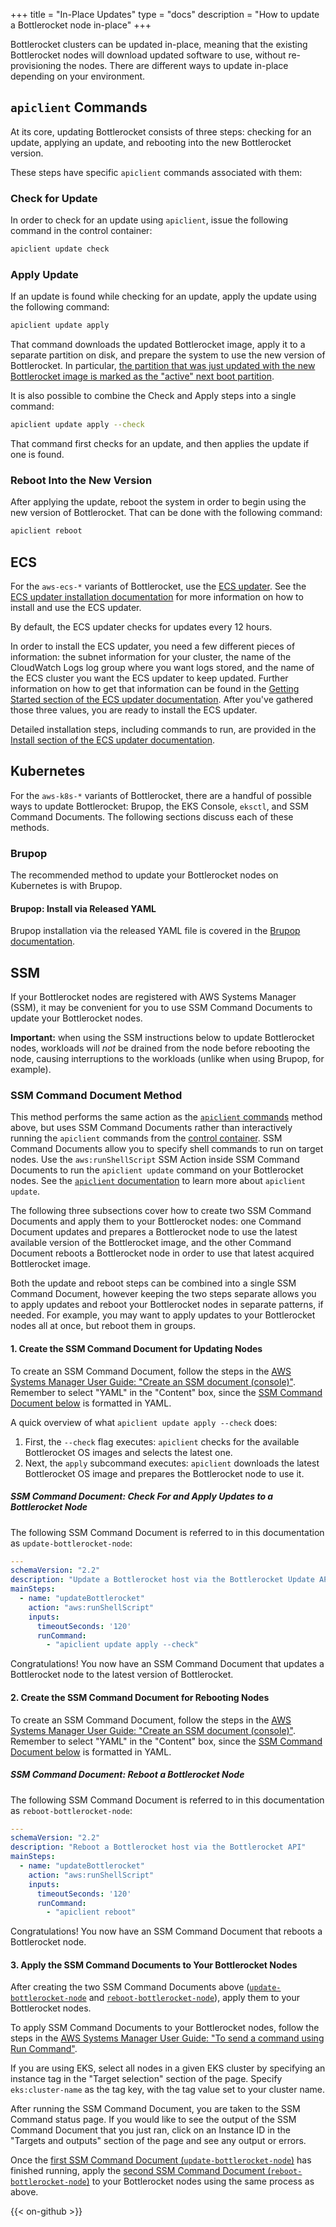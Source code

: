 +++
title = "In-Place Updates"
type = "docs"
description = "How to update a Bottlerocket node in-place"
+++

Bottlerocket clusters can be updated in-place, meaning that the existing Bottlerocket nodes will download updated software to use, without re-provisioning the nodes.
There are different ways to update in-place depending on your environment.

## `apiclient` Commands

At its core, updating Bottlerocket consists of three steps: checking for an update, applying an update, and rebooting into the new Bottlerocket version.

These steps have specific `apiclient` commands associated with them:

### Check for Update

In order to check for an update using `apiclient`, issue the following command in the control container:

```bash
apiclient update check
```

### Apply Update

If an update is found while checking for an update, apply the update using the following command:

```bash
apiclient update apply
```

That command downloads the updated Bottlerocket image, apply it to a separate partition on disk, and prepare the system to use the new version of Bottlerocket.
In particular, [the partition that was just updated with the new Bottlerocket image is marked as the "active" next boot partition](https://github.com/bottlerocket-os/bottlerocket#updates-1).

It is also possible to combine the Check and Apply steps into a single command:

```bash
apiclient update apply --check
```

That command first checks for an update, and then applies the update if one is found.

### Reboot Into the New Version

After applying the update, reboot the system in order to begin using the new version of Bottlerocket.
That can be done with the following command:

```bash
apiclient reboot
```

## ECS

For the `aws-ecs-*` variants of Bottlerocket, use the [ECS updater](https://github.com/bottlerocket-os/bottlerocket-ecs-updater#how-it-works).
See the [ECS updater installation documentation](https://github.com/bottlerocket-os/bottlerocket-ecs-updater#installation) for more information on how to install and use the ECS updater.

By default, the ECS updater checks for updates every 12 hours.

In order to install the ECS updater, you need a few different pieces of information: the subnet information for your cluster, the name of the CloudWatch Logs log group where you want logs stored, and the name of the ECS cluster you want the ECS updater to keep updated.
Further information on how to get that information can be found in the [Getting Started section of the ECS updater documentation](https://github.com/bottlerocket-os/bottlerocket-ecs-updater#getting-started).
After you've gathered those three values, you are ready to install the ECS updater.

Detailed installation steps, including commands to run, are provided in the [Install section of the ECS updater documentation](https://github.com/bottlerocket-os/bottlerocket-ecs-updater#install).

## Kubernetes

For the `aws-k8s-*` variants of Bottlerocket, there are a handful of possible ways to update Bottlerocket: Brupop, the EKS Console, `eksctl`, and SSM Command Documents.
The following sections discuss each of these methods.

### Brupop

The recommended method to update your Bottlerocket nodes on Kubernetes is with Brupop.

#### Brupop: Install via Released YAML

Brupop installation via the released YAML file is covered in the [Brupop documentation](https://github.com/bottlerocket-os/bottlerocket-update-operator#installation).

## SSM

If your Bottlerocket nodes are registered with AWS Systems Manager (SSM), it may be convenient for you to use SSM Command Documents to update your Bottlerocket nodes.

**Important:** when using the SSM instructions below to update Bottlerocket nodes, workloads will _not_ be drained from the node before rebooting the node, causing interruptions to the workloads (unlike when using Brupop, for example).

### SSM Command Document Method

This method performs the same action as the [`apiclient` commands](#apiclient-commands) method above, but uses SSM Command Documents rather than interactively running the `apiclient` commands from the [control container](https://github.com/bottlerocket-os/bottlerocket#control-container).
SSM Command Documents allow you to specify shell commands to run on target nodes.
Use the `aws:runShellScript` SSM Action inside SSM Command Documents to run the `apiclient update` command on your Bottlerocket nodes.
See the [`apiclient` documentation](https://github.com/bottlerocket-os/bottlerocket/blob/develop/sources/api/apiclient/README.md#update-mode) to learn more about `apiclient update`.

The following three subsections cover how to create two SSM Command Documents and apply them to your Bottlerocket nodes: one Command Document updates and prepares a Bottlerocket node to use the latest available version of the Bottlerocket image, and the other Command Document reboots a Bottlerocket node in order to use that latest acquired Bottlerocket image.

Both the update and reboot steps can be combined into a single SSM Command Document, however keeping the two steps separate allows you to apply updates and reboot your Bottlerocket nodes in separate patterns, if needed.
For example, you may want to apply updates to your Bottlerocket nodes all at once, but reboot them in groups.

#### 1. Create the SSM Command Document for Updating Nodes

To create an SSM Command Document, follow the steps in the [AWS Systems Manager User Guide: "Create an SSM document (console)"](https://docs.aws.amazon.com/systems-manager/latest/userguide/create-ssm-console.html).
Remember to select "YAML" in the "Content" box, since the [SSM Command Document below](#ssm-command-document-check-for-and-apply-updates-to-a-bottlerocket-node) is formatted in YAML.

A quick overview of what `apiclient update apply --check` does:

1. First, the `--check` flag executes: `apiclient` checks for the available Bottlerocket OS images and selects the latest one.
2. Next, the `apply` subcommand executes: `apiclient` downloads the latest Bottlerocket OS image and prepares the Bottlerocket node to use it.

##### SSM Command Document: Check For and Apply Updates to a Bottlerocket Node

The following SSM Command Document is referred to in this documentation as `update-bottlerocket-node`:

```yaml
---
schemaVersion: "2.2"
description: "Update a Bottlerocket host via the Bottlerocket Update API"
mainSteps:
  - name: "updateBottlerocket"
    action: "aws:runShellScript"
    inputs:
      timeoutSeconds: '120'
      runCommand:
        - "apiclient update apply --check"
```

Congratulations!
You now have an SSM Command Document that updates a Bottlerocket node to the latest version of Bottlerocket.

#### 2. Create the SSM Command Document for Rebooting Nodes

To create an SSM Command Document, follow the steps in the [AWS Systems Manager User Guide: "Create an SSM document (console)"](https://docs.aws.amazon.com/systems-manager/latest/userguide/create-ssm-console.html).
Remember to select "YAML" in the "Content" box, since the [SSM Command Document below](#ssm-command-document-reboot-a-bottlerocket-node) is formatted in YAML.

##### SSM Command Document: Reboot a Bottlerocket Node

The following SSM Command Document is referred to in this documentation as `reboot-bottlerocket-node`:

```yaml
---
schemaVersion: "2.2"
description: "Reboot a Bottlerocket host via the Bottlerocket API"
mainSteps:
  - name: "updateBottlerocket"
    action: "aws:runShellScript"
    inputs:
      timeoutSeconds: '120'
      runCommand:
        - "apiclient reboot"
```

Congratulations!
You now have an SSM Command Document that reboots a Bottlerocket node.

#### 3. Apply the SSM Command Documents to Your Bottlerocket Nodes

After creating the two SSM Command Documents above ([`update-bottlerocket-node`](#ssm-command-document-check-for-and-apply-updates-to-a-bottlerocket-node) and [`reboot-bottlerocket-node`](#ssm-command-document-reboot-a-bottlerocket-node)), apply them to your Bottlerocket nodes.

To apply SSM Command Documents to your Bottlerocket nodes, follow the steps in the [AWS Systems Manager User Guide: "To send a command using Run Command"](https://docs.aws.amazon.com/systems-manager/latest/userguide/running-commands-console.html).

If you are using EKS, select all nodes in a given EKS cluster by specifying an instance tag in the "Target selection" section of the page.
Specify `eks:cluster-name` as the tag key, with the tag value set to your cluster name.

After running the SSM Command Document, you are taken to the SSM Command status page.
If you would like to see the output of the SSM Command Document that you just ran, click on an Instance ID in the "Targets and outputs" section of the page and see any output or errors.

Once the [first SSM Command Document (`update-bottlerocket-node`)](#ssm-command-document-check-for-and-apply-updates-to-a-bottlerocket-node) has finished running, apply the [second SSM Command Document (`reboot-bottlerocket-node`)](#ssm-command-document-reboot-a-bottlerocket-node) to your Bottlerocket nodes using the same process as above.

{{< on-github >}}
